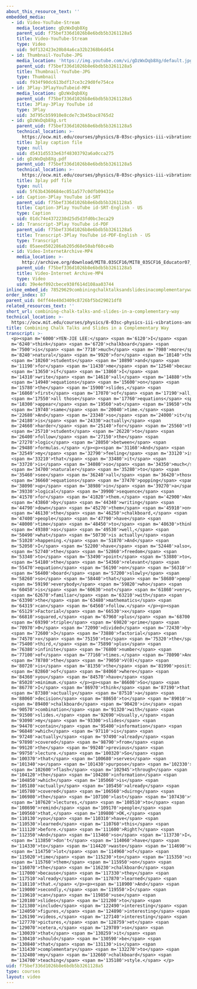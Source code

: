 ```yaml
---
about_this_resource_text: ''
embedded_media:
  - id: Video-YouTube-Stream
    media_location: gDzWxDqb8Xg
    parent_uid: f75bef336d1026b8e6bdb5b3261128a5
    title: Video-YouTube-Stream
    type: Video
    uid: 9df132423e20b84a6ca32b2368b6d454
  - id: Thumbnail-YouTube-JPG
    media_location: 'https://img.youtube.com/vi/gDzWxDqb8Xg/default.jpg'
    parent_uid: f75bef336d1026b8e6bdb5b3261128a5
    title: Thumbnail-YouTube-JPG
    type: Thumbnail
    uid: f934f90dc613bdf17ce3c29d0fe754ce
  - id: 3Play-3PlayYouTubeid-MP4
    media_location: gDzWxDqb8Xg
    parent_uid: f75bef336d1026b8e6bdb5b3261128a5
    title: 3Play-3Play YouTube id
    type: 3Play
    uid: 3d795cb59910e8cde7c3b45bac8765d2
  - id: gDzWxDqb8Xg.srt
    parent_uid: f75bef336d1026b8e6bdb5b3261128a5
    technical_location: >-
      https://ocw.mit.edu/courses/physics/8-03sc-physics-iii-vibrations-and-waves-fall-2016/instructor-insights/combining-chalk-talks-and-slides-in-a-complementary-way/gDzWxDqb8Xg.srt
    title: 3play caption file
    type: null
    uid: d5431d5533e63f48303792a6a0cca275
  - id: gDzWxDqb8Xg.pdf
    parent_uid: f75bef336d1026b8e6bdb5b3261128a5
    technical_location: >-
      https://ocw.mit.edu/courses/physics/8-03sc-physics-iii-vibrations-and-waves-fall-2016/instructor-insights/combining-chalk-talks-and-slides-in-a-complementary-way/gDzWxDqb8Xg.pdf
    title: 3play pdf file
    type: null
    uid: 5f63b4360684ec051a577c0dfb09431e
  - id: Caption-3Play YouTube id-SRT
    parent_uid: f75bef336d1026b8e6bdb5b3261128a5
    title: Caption-3Play YouTube id-SRT-English - US
    type: Caption
    uid: 01dc74e4372230d25d5d3fd0bc3eca29
  - id: Transcript-3Play YouTube id-PDF
    parent_uid: f75bef336d1026b8e6bdb5b3261128a5
    title: Transcript-3Play YouTube id-PDF-English - US
    type: Transcript
    uid: 05aeed502286ab205d68e50abf60ce4b
  - id: Video-InternetArchive-MP4
    media_location: >-
      http://archive.org/download/MIT8.03SCF16/MIT8_03SCF16_Educator07_Chalkboards_300k.mp4
    parent_uid: f75bef336d1026b8e6bdb5b3261128a5
    title: Video-Internet Archive-MP4
    type: Video
    uid: 39e4ef092cbece938f614d108aa03744
inline_embed_id: 78529629combiningchalktalksandslidesinacomplementaryway73904819
order_index: 87
parent_uid: 04ff44e40d3409c8726bf5bd29021df8
related_resources_text: ''
short_url: combining-chalk-talks-and-slides-in-a-complementary-way
technical_location: >-
  https://ocw.mit.edu/courses/physics/8-03sc-physics-iii-vibrations-and-waves-fall-2016/instructor-insights/combining-chalk-talks-and-slides-in-a-complementary-way
title: Combining Chalk Talks and Slides in a Complementary Way
transcript: >-
  <p><span m='6000'>YEN-JIE LEE:</span> <span m='6120'>I</span> <span
  m='6240'>think</span> <span m='6720'>chalkboard</span> <span
  m='7500'>is</span> <span m='7710'>much</span> <span m='7980'>more</span> <span
  m='8240'>natural</span> <span m='9920'>for</span> <span m='10140'>the</span>
  <span m='10260'>students</span> <span m='10890'>and</span> <span
  m='11190'>for</span> <span m='11430'>me</span> <span m='12540'>because</span>
  <span m='13650'>if</span> <span m='13860'>I</span> <span
  m='14310'>write</span> <span m='14610'>all</span> <span m='14880'>the</span>
  <span m='14940'>equations</span> <span m='15600'>on</span> <span
  m='15780'>the</span> <span m='15900'>slides,</span> <span
  m='16860'>first</span> <span m='17070'>of</span> <span m='17190'>all,</span>
  <span m='17550'>all those</span> <span m='17760'>equations</span> <span
  m='18300'>appear</span> <span m='19560'>at</span> <span m='19650'>the</span>
  <span m='19740'>same</span> <span m='20040'>time.</span> <span
  m='22680'>And</span> <span m='23340'>so</span> <span m='24000'>it</span> <span
  m='24180'>is</span> <span m='24330'>actually</span> <span
  m='24660'>harder</span> <span m='25140'>for</span> <span m='25560'>the</span>
  <span m='25710'>student</span> <span m='26220'>to</span> <span
  m='26400'>follow</span> <span m='27150'>the</span> <span
  m='27270'>logic</span> <span m='28050'>between</span> <span
  m='29480'>formulas.</span> </p><p><span m='31160'>And</span> <span
  m='32549'>my</span> <span m='32790'>feeling</span> <span m='33120'>is</span>
  <span m='33210'>that</span> <span m='33480'>it</span> <span
  m='33720'>is</span> <span m='34080'>so</span> <span m='34350'>much</span>
  <span m='34700'>naturaler</span> <span m='35280'>to</span> <span
  m='35460'>see</span> <span m='36240'>all</span> <span m='36420'>those</span>
  <span m='36660'>equations</span> <span m='37470'>popping</span> <span
  m='38090'>up</span> <span m='38980'>in</span> <span m='39270'>a</span> <span
  m='39330'>logical</span> <span m='39900'>sequence</span> <span
  m='41570'>for</span> <span m='41820'>them.</span> <span m='42900'>And</span>
  <span m='43860'>by</span> <span m='44340'>writing</span> <span
  m='44790'>down</span> <span m='45270'>them</span> <span m='45910'>on</span>
  <span m='46130'>the</span> <span m='46250'>chalkboard,</span> <span
  m='47400'>people</span> <span m='47790'>have</span> <span
  m='48000'>time</span> <span m='48450'>to</span> <span m='48630'>think</span>
  <span m='49380'>as</span> <span m='49530'>well,</span> <span
  m='50490'>what</span> <span m='50730'>is actually</span> <span
  m='51020'>happening.</span> <span m='51870'>And</span> <span
  m='52050'>I</span> <span m='52200'>have</span> <span m='52440'>also</span>
  <span m='52740'>the</span> <span m='52860'>freedom</span> <span
  m='53340'>to</span> <span m='53490'>point</span> <span m='53880'>to</span>
  <span m='54180'>the</span> <span m='54360'>relevant</span> <span
  m='55470'>equation</span> <span m='56190'>on</span> <span m='56310'>the</span>
  <span m='56400'>board</span> <span m='57200'>slowly</span> <span
  m='58260'>so</span> <span m='58440'>that</span> <span m='58680'>people,</span>
  <span m='59190'>everybody</span> <span m='59820'>who</span> <span
  m='60450'>is</span> <span m='60630'>not</span> <span m='61860'>very</span>
  <span m='62670'>familiar</span> <span m='63210'>with</span> <span
  m='63390'>the</span> <span m='63480'>mathematics</span> <span
  m='64319'>can</span> <span m='64560'>follow.</span> </p><p><span
  m='65129'>Factorial</span> <span m='66530'>x</span> <span
  m='66810'>squared,</span> <span m='67960'>plus</span> <span m='68700'>V</span>
  <span m='69390'>triple</span> <span m='69820'>prime</span> <span
  m='70970'>0</span> <span m='72090'>divided</span> <span m='72430'>by</span>
  <span m='72600'>3</span> <span m='73880'>factorial</span> <span
  m='74570'>x</span> <span m='75150'>to</span> <span m='75320'>the</span> <span
  m='75400'>third,</span> <span m='75890'>plus</span> <span
  m='76380'>infinite</span> <span m='76800'>number</span> <span
  m='77100'>of</span> <span m='77160'>times.</span> <span m='78090'>And</span>
  <span m='78780'>the</span> <span m='79050'>V(0)</span> <span
  m='80720'>is</span> <span m='81350'>the</span> <span m='81990'>position</span>
  <span m='82860'>of</span> <span m='84060'>where</span> <span
  m='84360'>you</span> <span m='84570'>have</span> <span
  m='85020'>minimum.</span> </p><p><span m='86600'>So</span> <span
  m='86770'>I</span> <span m='86970'>think</span> <span m='87190'>that's</span>
  <span m='87380'>actually</span> <span m='87510'>a</span> <span
  m='88060'>decision</span> <span m='88650'>to</span> <span m='89010'>use</span>
  <span m='89400'>chalkboard</span> <span m='90420'>in</span> <span
  m='90570'>combination</span> <span m='91320'>with</span> <span
  m='91500'>slides.</span> <span m='92690'>Usually,</span> <span
  m='93090'>my</span> <span m='93300'>slides</span> <span
  m='94470'>contain</span> <span m='95400'>information</span> <span
  m='96840'>which</span> <span m='97110'>is</span> <span
  m='97240'>actually</span> <span m='97490'>already</span> <span
  m='97890'>covered</span> <span m='98790'>from</span> <span
  m='99120'>the</span> <span m='99240'>previous</span> <span
  m='99750'>lecture.</span> <span m='100320'>So</span> <span
  m='100370'>that</span> <span m='100680'>serves</span> <span
  m='101340'>a</span> <span m='101430'>purpose</span> <span m='102330'>to</span>
  <span m='102600'>flash</span> <span m='102945'>through</span> <span
  m='104120'>the</span> <span m='104280'>information</span> <span
  m='104850'>which</span> <span m='105060'>is</span> <span
  m='105180'>actually</span> <span m='105450'>already</span> <span
  m='105780'>covered</span> <span m='106560'>duirng</span> <span
  m='106980'>the</span> <span m='107100'>last</span> <span m='107430'>few</span>
  <span m='107620'>lectures,</span> <span m='108510'>to</span> <span
  m='108690'>remind</span> <span m='109170'>people</span> <span
  m='109560'>that,</span> <span m='109800'>OK,</span> <span
  m='110130'>you</span> <span m='110310'>have</span> <span
  m='110530'>learned</span> <span m='110760'>this</span> <span
  m='111120'>before.</span> <span m='111600'>Right?</span> <span
  m='112350'>And</span> <span m='113460'>so</span> <span m='113730'>I</span>
  <span m='113850'>don't</span> <span m='114060'>have</span> <span
  m='114330'>to</span> <span m='114420'>waste</span> <span m='114690'>a</span>
  <span m='114750'>lot</span> <span m='114960'>of</span> <span
  m='115020'>time</span> <span m='115230'>to</span> <span m='115350'>copy</span>
  <span m='115760'>them</span> <span m='115950'>on</span> <span
  m='116070'>the</span> <span m='116230'>chalkboard</span> <span
  m='117000'>because</span> <span m='117330'>they</span> <span
  m='117510'>already</span> <span m='117870'>learned</span> <span
  m='118110'>that.</span> </p><p><span m='118900'>And</span> <span
  m='119000'>secondly,</span> <span m='119550'>I</span> <span
  m='119610'>can</span> <span m='119850'>use</span> <span
  m='120180'>slides</span> <span m='121200'>to</span> <span
  m='121380'>include</span> <span m='122490'>interesting</span> <span
  m='124050'>figures,</span> <span m='124890'>interesting</span> <span
  m='126190'>videos,</span> <span m='127140'>interesting</span> <span
  m='127770'>pictures,</span> <span m='128759'>et</span> <span
  m='129070'>cetera,</span> <span m='129789'>so</span> <span
  m='130039'>that</span> <span m='130259'>it</span> <span
  m='130410'>should</span> <span m='130590'>be</span> <span
  m='130840'>that</span> <span m='131130'>is</span> <span
  m='131430'>complementary</span> <span m='132270'>to</span> <span
  m='132480'>my</span> <span m='132660'>chalkboard</span> <span
  m='134700'>teaching</span> <span m='135180'>style.</span> </p>
uid: f75bef336d1026b8e6bdb5b3261128a5
type: courses
layout: video
---
```

